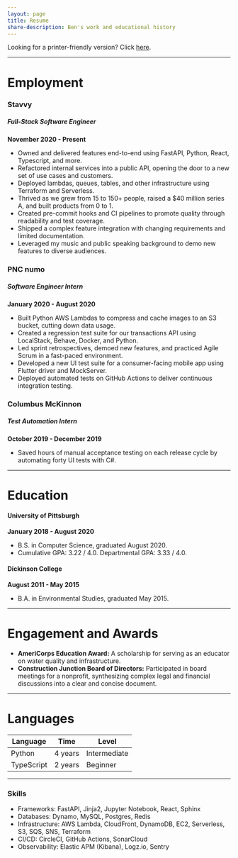 ```yaml
---
layout: page
title: Resume
share-description: Ben's work and educational history
---
```


Looking for a printer-friendly version? Click [here](assets/docs/Ben_Nathanson_Resume_Public.pdf).

---

# Employment

### Stavvy
##### Full-Stack Software Engineer
**November 2020 - Present**
- Owned and delivered features end-to-end using FastAPI, Python, React, Typescript, and more.
- Refactored internal services into a public API, opening the door to a new set of use cases and customers.
- Deployed lambdas, queues, tables, and other infrastructure using Terraform and Serverless.
- Thrived as we grew from 15 to 150+ people, raised a $40 million series A, and built products from 0 to 1.
- Created pre-commit hooks and CI pipelines to promote quality through readability and test coverage.
- Shipped a complex feature integration with changing requirements and limited documentation.
- Leveraged my music and public speaking background to demo new features to diverse audiences.

### PNC numo
##### Software Engineer Intern
**January 2020 - August 2020**
- Built Python AWS Lambdas to compress and cache images to an S3 bucket, cutting down data usage.
- Created a regression test suite for our transactions API using LocalStack, Behave, Docker, and Python.
- Led sprint retrospectives, demoed new features, and practiced Agile Scrum in a fast-paced environment.
- Developed a new UI test suite for a consumer-facing mobile app using Flutter driver and MockServer.
- Deployed automated tests on GitHub Actions to deliver continuous integration testing.

### Columbus McKinnon
##### Test Automation Intern
**October 2019 - December 2019**
- Saved hours of manual acceptance testing on each release cycle by automating forty UI tests with C#.

---

# Education
#### University of Pittsburgh
**January 2018 - August 2020**
- B.S. in Computer Science, graduated August 2020.
- Cumulative GPA: 3.22 / 4.0. Departmental GPA: 3.33 / 4.0.

#### Dickinson College
**August 2011 - May 2015**
- B.A. in Environmental Studies, graduated May 2015.

---

# Engagement and Awards
- **AmeriCorps Education Award:** A scholarship for serving as an educator on water quality and infrastructure.
- **Construction Junction Board of Directors:** Participated in board meetings for a nonprofit, synthesizing complex legal and financial discussions into a clear and concise document.

---

# Languages

Language   | Time | Level
----------- | ----------- | -----------
Python | 4 years | Intermediate
TypeScript | 2 years | Beginner

---
### Skills
- Frameworks: FastAPI, Jinja2, Jupyter Notebook, React, Sphinx
- Databases: Dynamo, MySQL, Postgres, Redis
- Infrastructure: AWS Lambda, CloudFront, DynamoDB, EC2, Serverless, S3, SQS, SNS, Terraform
- CI/CD: CircleCI, GitHub Actions, SonarCloud
- Observability: Elastic APM (Kibana), Logz.io, Sentry
